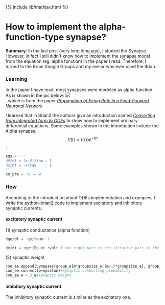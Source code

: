 
{% include lib/mathjax.html %}

How to implement the alpha-function-type synapse?
===

**Summary**: In the last post (very long long ago), I studied the Synapse. However, in fact I still didn't know how to implement the synapse 
model from the equation (eg. alpha function) in the paper I read. Therefore, I turned to the Brian Google Groups and my senior who ever used 
the Brian. 
### Learning 
In the paper I have read, most synapses were modeled as alpha function. As is shown in the pic below:
![](https://github.com/HardworkingChris/Brian2_Learning/raw/master/3-synapse/synapse_alpha.PNG)  
, which is from the paper [_Propagation of Firing Rate in a Feed-Forward Neuronal Network_](https://journals.aps.org/prl/abstract/10.1103/PhysRevLett.96.018103)

I learned that in Brian2 the authors give an introduction named [_Converting from integrated form to ODEs_](https://brian2.readthedocs.io/en/stable/user/converting_from_integrated_form.html)
to show how to implement ordinary differential equations.
Some examples shown in the introduction include the Alpha synapse, $$V(t)=(t/τ)e^{−t/τ}$$:
```py
eqs = '''
dV/dt = (x-V)/tau : 1
dx/dt = -x/tau    : 1
'''
on_pre = 'x += w'
```
### How  
According to the introduction about ODEs implementation and examples, I write the python-brian2 code to implement excitatory and inhibitory 
synaptic currents.

#### excitatory synaptic current
(1) synaptic conductance (alpha function)<br>
```py
dge/dt = -ge/taue: 1 

dv/dt = +ge*(Ee-v) :volt # the right part is the iterative part in the main equation of membrane potential
```
(2) synaptic weight <br>
```py
con_ee.append(Synapses(group_e[m*groupsize_e:(m+1)*groupsize_e], group_e[m*groupsize_e:(m+1)*groupsize_e], 'w: 1', on_pre='ge += w'))#updating
con_ee.connect(p=epsilon)#synaptic connacting probability
con_ee.w = J_e#synaptic weight
```
#### inhibitory synaptic current
The inhibitory synaptic current is similar as the excitatory one.
